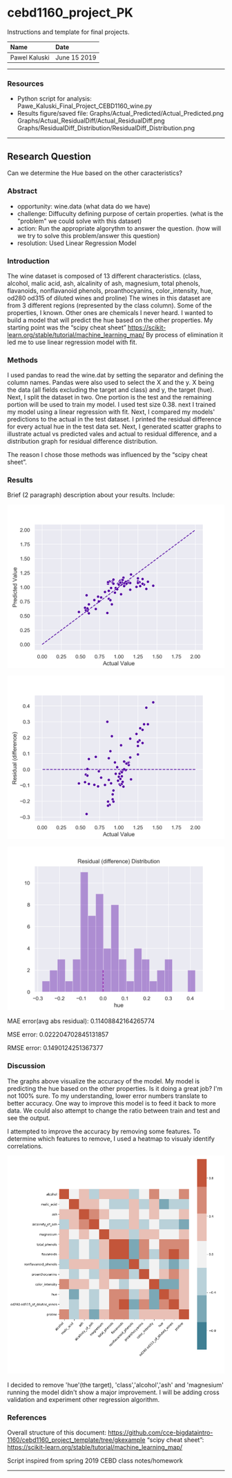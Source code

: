 # cebd1160_project_PK
Instructions and template for final projects.

| Name | Date |
|:-------|:---------------|
|Pawel Kaluski | June 15 2019|

-----

### Resources

- Python script for analysis: Pawe_Kaluski_Final_Project_CEBD1160_wine.py
- Results figure/saved file: 
Graphs/Actual_Predicted/Actual_Predicted.png
Graphs/Actual_ResidualDiff/Actual_ResidualDiff.png
Graphs/ResidualDiff_Distribution/ResidualDiff_Distribution.png

-----

## Research Question

Can we determine the Hue based on the other caracteristics?

### Abstract

- opportunity: wine.data (what data do we have)
- challenge: Diffuculty defining purpose of certain properties. (what is the "problem" we could solve with this dataset)
- action: Run the appropriate algorythm to answer the question. (how will we try to solve this problem/answer this question)
- resolution: Used Linear Regression Model

### Introduction

The wine dataset is composed of 13 different characteristics. (class, alcohol, malic acid, ash, alcalinity of ash, magnesium, total phenols, flavanoids, nonflavanoid phenols, proanthocyanins, color_intensity, hue, od280 od315 of diluted wines and proline) The wines in this dataset are from 3 different regions (represented by the class column). Some of the properties, I known. Other ones are chemicals I never heard. I wanted to build a model that will predict the hue based on the other properties. My starting point was the “scipy cheat sheet” https://scikit-learn.org/stable/tutorial/machine_learning_map/ By process of elimination it led me to use linear regression model with fit.

### Methods

I used pandas to read the wine.dat by setting the separator and defining the column names. Pandas were also used to select the X and the y. X being the data (all fields excluding the target and class) and y, the target (hue). Next, I split the dataset in two. One portion is the test and the remaining portion will be used to train my model. I used test size 0.38. next I trained my model using a linear regression with fit. Next, I compared my models' predictions to the actual in the test dataset. I printed the residual difference for every actual hue in the test data set. Next, I generated scatter graphs to illustrate actual vs predicted vales and actual to residual difference, and a distribution graph for residual difference distribution.

The reason I chose those methods was influenced by the “scipy cheat sheet”.


### Results

Brief (2 paragraph) description about your results. Include:

![performange figure](Graphs/Actual_Predicted/Actual_Predicted.png)

![matrix](Graphs/Actual_ResidualDiff/Actual_ResidualDiff.png)

![matrix](Graphs/ResidualDiff_Distribution/ResidualDiff_Distribution.png)


MAE error(avg abs residual): 0.11408842164265774

MSE error: 0.022204702845131857

RMSE error: 0.1490124251367377


### Discussion

The graphs above visualize the accuracy of the model. My model is predicting the hue based on the other properties. Is it doing a great job? I'm not 100% sure. To my understanding, lower error numbers translate to better accuracy. One way to improve this model is to feed it back to more data. We could also attempt to change the ratio between train and test and see the output. 

I attempted to improve the accuracy by removing some features. To determine which features to remove, I used a heatmap to visualy identify correlations.

![matrix](chart/heatmap-all.png)

I decided to remove 'hue'(the target), 'class','alcohol','ash' and 'magnesium' running the model didn't show a major improvement. I will be adding cross validation and experiment other regression algorithm.

### References

Overall structure of this document: https://github.com/cce-bigdataintro-1160/cebd1160_project_template/tree/gkexample
“scipy cheat sheet”: https://scikit-learn.org/stable/tutorial/machine_learning_map/

Script inspired from spring 2019 CEBD class notes/homework


-------
